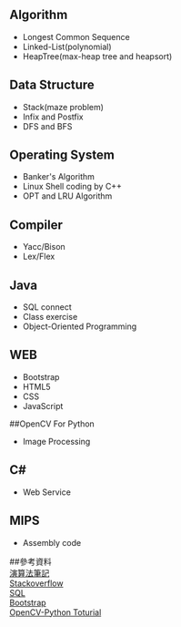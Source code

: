 
## Algorithm  

* Longest Common Sequence  
* Linked-List(polynomial)  
* HeapTree(max-heap tree and heapsort)


## Data Structure  

* Stack(maze problem)  
* Infix and Postfix  
* DFS and BFS  

## Operating System

* Banker's Algorithm  
* Linux Shell coding by C++  
* OPT and LRU Algorithm  

## Compiler

* Yacc/Bison  
* Lex/Flex  

## Java  

* SQL connect  
* Class exercise  
* Object-Oriented Programming  

## WEB  

* Bootstrap  
* HTML5  
* CSS  
* JavaScript  

##OpenCV For Python  
* Image Processing 

## C#  

* Web Service  

## MIPS  

* Assembly code  





##參考資料  
[演算法筆記](http://www.csie.ntnu.edu.tw/~u91029/Algorithm.html)  
[Stackoverflow](http://stackoverflow.com/)  
[SQL](https://www.w3schools.com/sql/)  
[Bootstrap](https://kkbruce.tw/bs3/CSS)  
[OpenCV-Python Toturial](https://opencv-python-tutroals.readthedocs.io/en/latest/py_tutorials/py_tutorials.html)

